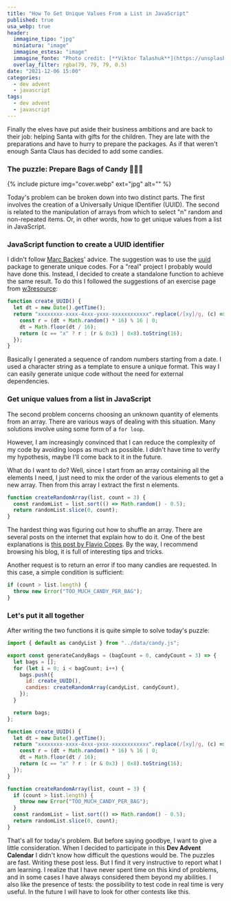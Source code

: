 ```yaml
---
title: "How To Get Unique Values From a List in JavaScript"
published: true
usa_webp: true
header:
  immagine_tipo: "jpg"
  miniatura: "image"
  immagine_estesa: "image"
  immagine_fonte: "Photo credit: [**Viktor Talashuk**](https://unsplash.com/@viktortalashuk)"
  overlay_filter: rgba(79, 79, 79, 0.5)
date: "2021-12-06 15:00"
categories:
  - dev advent
  - javascript
tags:
  - dev advent
  - javascript
---
```


Finally the elves have put aside their business ambitions and are back to their job: helping Santa with gifts for the children. They are late with the preparations and have to hurry to prepare the packages. As if that weren't enough Santa Claus has decided to add some candies.

### The puzzle: Prepare Bags of Candy 🍫🍬🍭

{% include picture img="cover.webp" ext="jpg" alt="" %}

Today's problem can be broken down into two distinct parts. The first involves the creation of a Universally Unique IDentifier (UUID). The second is related to the manipulation of arrays from which to select "n" random and non-repeated items. Or, in other words, how to get unique values from a list in JavaScript.

### JavaScript function to create a UUID identifier

I didn't follow [Marc Backes](https://twitter.com/themarcba)' advice. The suggestion was to use the [uuid](https://www.npmjs.com/package/uuid) package to generate unique codes. For a "real" project I probably would have done this. Instead, I decided to create a standalone function to achieve the same result. To do this I followed the suggestions of an exercise page from [w3resource](https://www.w3resource.com/javascript-exercises/javascript-math-exercise-23.php):

```js
function create_UUID() {
  let dt = new Date().getTime();
  return "xxxxxxxx-xxxx-4xxx-yxxx-xxxxxxxxxxxx".replace(/[xy]/g, (c) => {
    const r = (dt + Math.random() * 16) % 16 | 0;
    dt = Math.floor(dt / 16);
    return (c == "x" ? r : (r & 0x3) | 0x8).toString(16);
  });
}
```

Basically I generated a sequence of random numbers starting from a date. I used a character string as a template to ensure a unique format. This way I can easily generate unique code without the need for external dependencies.

### Get unique values from a list in JavaScript

The second problem concerns choosing an unknown quantity of elements from an array. There are various ways of dealing with this situation. Many solutions involve using some form of a `for loop`.

However, I am increasingly convinced that I can reduce the complexity of my code by avoiding loops as much as possible. I didn't have time to verify my hypothesis, maybe I'll come back to it in the future.

What do I want to do? Well, since I start from an array containing all the elements I need, I just need to mix the order of the various elements to get a new array. Then from this array I extract the first n elements.

```js
function createRandomArray(list, count = 3) {
  const randomList = list.sort(() => Math.random() - 0.5);
  return randomList.slice(0, count);
}
```

The hardest thing was figuring out how to shuffle an array. There are several posts on the internet that explain how to do it. One of the best explanations is [this post by Flavio Copes](https://flaviocopes.com/how-to-shuffle-array-javascript/). By the way, I recommend browsing his blog, it is full of interesting tips and tricks.

Another request is to return an error if too many candies are requested. In this case, a simple condition is sufficient:

```js
if (count > list.length) {
  throw new Error("TOO_MUCH_CANDY_PER_BAG");
}
```

### Let's put it all together

After writing the two functions it is quite simple to solve today's puzzle:

```js
import { default as candyList } from "../data/candy.js";

export const generateCandyBags = (bagCount = 0, candyCount = 3) => {
  let bags = [];
  for (let i = 0; i < bagCount; i++) {
    bags.push({
      id: create_UUID(),
      candies: createRandomArray(candyList, candyCount),
    });
  }

  return bags;
};

function create_UUID() {
  let dt = new Date().getTime();
  return "xxxxxxxx-xxxx-4xxx-yxxx-xxxxxxxxxxxx".replace(/[xy]/g, (c) => {
    const r = (dt + Math.random() * 16) % 16 | 0;
    dt = Math.floor(dt / 16);
    return (c == "x" ? r : (r & 0x3) | 0x8).toString(16);
  });
}

function createRandomArray(list, count = 3) {
  if (count > list.length) {
    throw new Error("TOO_MUCH_CANDY_PER_BAG");
  }
  const randomList = list.sort(() => Math.random() - 0.5);
  return randomList.slice(0, count);
}
```

That's all for today's problem. But before saying goodbye, I want to give a little consideration. When I decided to participate in this **Dev Advent Calendar** I didn't know how difficult the questions would be. The puzzles are fast. Writing these post less. But I find it very instructive to report what I am learning. I realize that I have never spent time on this kind of problems, and in some cases I have always considered them beyond my abilities. I also like the presence of tests: the possibility to test code in real time is very useful. In the future I will have to look for other contests like this.
